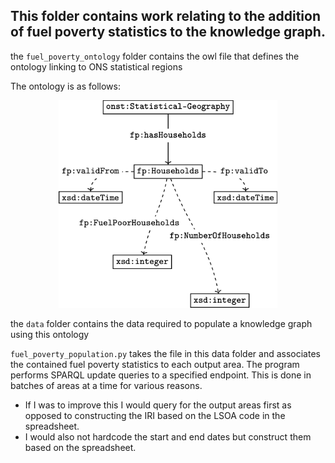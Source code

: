 ## This folder contains work relating to the addition of fuel poverty statistics to the knowledge graph.

the ```fuel_poverty_ontology``` folder contains the owl file that defines the ontology linking to ONS statistical regions

The ontology is as follows:

<p align="center">
  <img src="fuel_poverty_ontology.png" width="350">
</p>



the ```data``` folder contains the data required to populate a knowledge graph using this ontology

```fuel_poverty_population.py``` takes the file in this data folder and associates the contained fuel poverty statistics to each output area.
The program performs SPARQL update queries to a specified endpoint. This is done in batches of areas at a time for various reasons.
- If I was to improve this I would query for the output areas first as opposed to constructing the IRI based on the LSOA code in the spreadsheet. 
- I would also not hardcode the start and end dates but construct them based on the spreadsheet.
